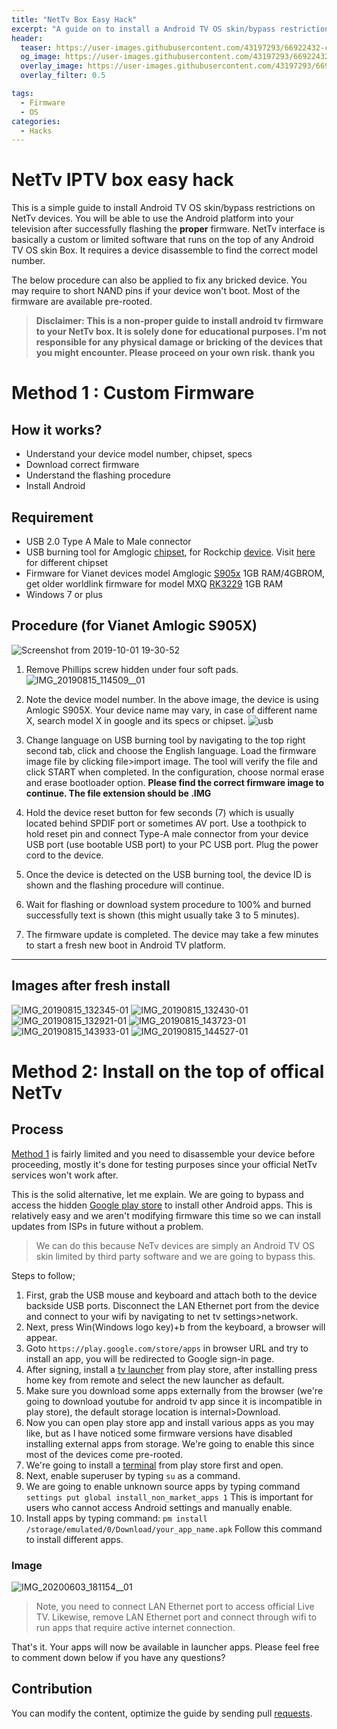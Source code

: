 ```yaml
---
title: "NetTv Box Easy Hack"
excerpt: "A guide on to install a Android TV OS skin/bypass restrictions in NetTv IPTV devices. Tested in Vianet, WorldLink ISPs."
header:
  teaser: https://user-images.githubusercontent.com/43197293/66922432-cc735c00-f046-11e9-94fe-32286bb61841.jpg
  og_image: https://user-images.githubusercontent.com/43197293/66922432-cc735c00-f046-11e9-94fe-32286bb61841.jpg
  overlay_image: https://user-images.githubusercontent.com/43197293/66922432-cc735c00-f046-11e9-94fe-32286bb61841.jpg
  overlay_filter: 0.5

tags:
  - Firmware
  - OS
categories:
  - Hacks
---
```


# NetTv IPTV box easy hack 

This is a simple guide to install Android TV OS skin/bypass restrictions on NetTv devices. You will be able to use the Android platform into your television after successfully flashing the <b>proper</b> firmware. NetTv interface is basically a custom or limited software that runs on the top of any Android TV OS skin Box. It requires a device disassemble to find the correct model number.

The below procedure can also be applied to fix any bricked device. You may require to short NAND pins if your device won't boot. Most of the firmware are available pre-rooted.

> <b>Disclaimer: This is a non-proper guide to install android tv firmware to your NetTv box. It is solely done for educational purposes. I'm not responsible for any physical damage or bricking of the devices that you might encounter. Please proceed on your own risk. thank you
</b>

# Method 1 : Custom Firmware

## How it works?
- Understand your device model number, chipset, specs
- Download correct firmware
- Understand the flashing procedure
- Install Android

## Requirement
- USB 2.0 Type A Male to Male connector
- USB burning tool for Amglogic <a href="https://androiddatahost.com/5yaux" target="_blank">chipset</a>, for Rockchip  <a href="https://androiddatahost.com/5yaux" target="_blank">device</a>. Visit <a href="https://androidmtk.com/category/drivers" target="_blank">here</a> for different chipset
- Firmware for Vianet devices model Amglogic <a href="https://drive.google.com/open?id=1vujacdrzMZI5kcKKqBUzBYT9eidP9g-s" target="_blank">S905x</a> 1GB RAM/4GBROM, get older worldlink firmware for model MXQ <a href="http://firmware.mxqproject.com/index.php/2018/04/04/mxq-4k-rockchip-3229-android-nougat-firmware-update-files/" target="_blank">RK3229</a> 1GB RAM
- Windows 7 or plus

## Procedure (for Vianet Amlogic S905X)

![Screenshot from 2019-10-01 19-30-52](https://user-images.githubusercontent.com/43197293/65968537-0ce9ac00-e483-11e9-9c01-7d9d746ca94f.png)

1. Remove Phillips screw hidden under four soft pads.
![IMG_20190815_114509__01](https://user-images.githubusercontent.com/43197293/66922432-cc735c00-f046-11e9-94fe-32286bb61841.jpg)

2. Note the device model number. In the above image, the device is using Amlogic S905X. Your device name may vary, in case of different name X, search model X in google and its specs or chipset.
![usb](https://user-images.githubusercontent.com/43197293/67307640-858ad800-f518-11e9-8744-b66b5f14a983.png)

3. Change language on USB burning tool by navigating to the top right second tab, click and choose the English language. Load the firmware image file by clicking file>import image. The tool will verify the file and click START when completed. In the configuration, choose normal erase and erase bootloader option. <b>Please find the correct firmware image to continue. The file extension should be .IMG</b>

4. Hold the device reset button for few seconds (7) which is usually located behind SPDIF port or sometimes AV port. Use a toothpick to hold reset pin and connect Type-A male connector from your device USB port (use bootable USB port) to your PC USB port. Plug the power cord to the device.

5. Once the device is detected on the USB burning tool, the device ID is shown and the flashing procedure will continue.

6. Wait for flashing or download system procedure to 100% and burned successfully text is shown (this might usually take 3 to 5 minutes).

7. The firmware update is completed. The device may take a few minutes to start a fresh new boot in Android TV platform.
<hr>

## Images after fresh install

![IMG_20190815_132345-01](https://user-images.githubusercontent.com/43197293/67455257-d7cd1580-f64c-11e9-8702-e0ad8d79a925.jpeg)
![IMG_20190815_132430-01](https://user-images.githubusercontent.com/43197293/67455258-d7cd1580-f64c-11e9-8341-73aabab508f5.jpeg)
![IMG_20190815_132921-01](https://user-images.githubusercontent.com/43197293/67455259-d865ac00-f64c-11e9-8707-d4697a377c04.jpeg)
![IMG_20190815_143723-01](https://user-images.githubusercontent.com/43197293/67455260-d865ac00-f64c-11e9-97fe-28fb19f8025c.jpeg)
![IMG_20190815_143933-01](https://user-images.githubusercontent.com/43197293/67455261-d8fe4280-f64c-11e9-90a0-2e26dff3d147.jpeg)
![IMG_20190815_144527-01](https://user-images.githubusercontent.com/43197293/67455263-d8fe4280-f64c-11e9-8720-1433ebc6f303.jpeg)


# Method 2: Install on the top of offical NetTv

## Process

[Method 1](#method-1--custom-firmware) is fairly limited and you need to disassemble your device before proceeding, mostly it's done for testing purposes since your official NetTv services won't work after.

This is the solid alternative, let me explain. We are going to bypass and access the hidden [Google play store](https://play.google.com/) to install other Android apps. This is relatively easy and we aren't modifying firmware this time so we can install updates from ISPs in future without a problem. 

> We can do this because NeTv devices are simply an Android TV OS skin limited by third party software and we are going to bypass this.

Steps to follow;
1. First, grab the USB mouse and keyboard and attach both to the device backside USB ports. Disconnect the LAN Ethernet port from the device and connect to your wifi by navigating to net tv settings>network.
2. Next, press Win(Windows logo key)+b from the keyboard, a browser will appear.
3. Goto ```https://play.google.com/store/apps``` in browser URL and try to install an app, you will be redirected to Google sign-in page.
4. After signing, install a [tv launcher](https://play.google.com/store/apps/details?id=ca.dstudio.atvlauncher.free) from play store, after installing press home key from remote and select the new launcher as default.
5. Make sure you download some apps externally from the browser (we're going to download youtube for android tv app since it is incompatible in play store), the default storage location is internal>Download.
6. Now you can open play store app and install various apps as you may like, but as I have noticed some firmware versions have disabled installing external apps from storage. We're going to enable this since most of the devices come pre-rooted.
7. We're going to install a [terminal](https://play.google.com/store/apps/details?id=jackpal.androidterm) from play store first and open.
8. Next, enable superuser by typing ```su``` as a command.
9. We are going to enable unknown source apps by typing command ```settings put global install_non_market_apps 1``` This is important for users who cannot access Android settings and manually enable.
10. Install apps by typing command: ```pm install /storage/emulated/0/Download/your_app_name.apk``` Follow this command to install different apps.

### Image

![IMG_20200603_181154__01](https://user-images.githubusercontent.com/43197293/83907736-a5a89800-a785-11ea-8cbf-7a5f5ec4e26d.jpg)

> Note, you need to connect LAN Ethernet port to access official Live TV. Likewise, remove LAN Ethernet port and connect through wifi to run apps that require active internet connection.

That's it. Your apps will now be available in launcher apps. Please feel free to comment down below if you have any questions?


## Contribution

You can modify the content, optimize the guide by sending pull [requests](https://github.com/hbvj99/nettv-box/pulls).
